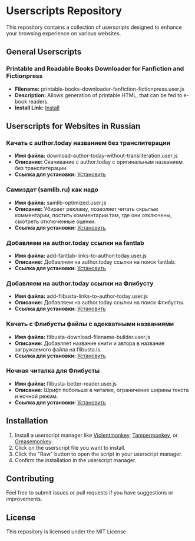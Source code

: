 # Userscripts Repository

This repository contains a collection of userscripts designed to enhance your browsing experience on various websites.

## General Userscripts

### Printable and Readable Books Downloader for Fanfiction and Fictionpress

- **Filename:** printable-books-downloader-fanfiction-fictionpress.user.js
- **Description:** Allows generation of printable HTML, that can be fed to e-book readers.
- **Install Link:** [Install](https://raw.githubusercontent.com/azazar/userscripts/main/printable-books-downloader-fanfiction-fictionpress.user.js)

## Userscripts for Websites in Russian

### Качать с author.today названием без транслитерации

- **Имя файла:** download-author-today-without-transliteration.user.js
- **Описание:** Скачивание с author.today с оригинальным названием без транслитерации.
- **Ссылка для установки:** [Установить](https://raw.githubusercontent.com/azazar/userscripts/main/download-author-today-without-transliteration.user.js)

### Самиздат (samlib.ru) как надо

- **Имя файла:** samlib-optimized.user.js
- **Описание:** Убирает рекламу, позволяет читать скрытые комментарии, постить комментарии там, где они отключены, смотреть отключенные оценки.
- **Ссылка для установки:** [Установить](https://raw.githubusercontent.com/azazar/userscripts/main/samlib-optimized.user.js)

### Добавляем на author.today ссылки на fantlab

- **Имя файла:** add-fantlab-links-to-author-today.user.js
- **Описание:** Добавляем на author.today ссылки на поиск fantlab.
- **Ссылка для установки:** [Установить](https://raw.githubusercontent.com/azazar/userscripts/main/add-fantlab-links-to-author-today.user.js)

### Добавляем на author.today ссылки на Флибусту

- **Имя файла:** add-flibusta-links-to-author-today.user.js
- **Описание:** Добавляем на author.today ссылки на поиск Флибусты.
- **Ссылка для установки:** [Установить](https://raw.githubusercontent.com/azazar/userscripts/main/add-flibusta-links-to-author-today.user.js)

### Качать с Флибусты файлы с адекватными названиями

- **Имя файла:** flibusta-download-filename-builder.user.js
- **Описание:** Добавляет название книги и автора в название загружаемого файла на flibusta.is.
- **Ссылка для установки:** [Установить](https://raw.githubusercontent.com/azazar/userscripts/main/flibusta-download-filename-builder.user.js)

### Ночная читалка для Флибусты

- **Имя файла:** flibusta-better-reader.user.js
- **Описание:** Шрифт побольше в читалке, ограничение ширины текста и ночной режим.
- **Ссылка для установки:** [Установить](https://raw.githubusercontent.com/azazar/userscripts/main/flibusta-better-reader.user.js)

## Installation

1. Install a userscript manager like [Violentmonkey](https://violentmonkey.github.io/), [Tampermonkey](https://www.tampermonkey.net/), or [Greasemonkey](https://www.greasespot.net/).
2. Click on the userscript file you want to install.
3. Click the "Raw" button to open the script in your userscript manager.
4. Confirm the installation in the userscript manager.

## Contributing

Feel free to submit issues or pull requests if you have suggestions or improvements.

## License

This repository is licensed under the MIT License.
